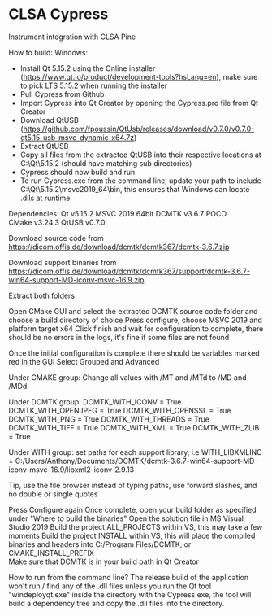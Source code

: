 # CLSA Cypress

Instrument integration with CLSA Pine

How to build: 
Windows:
  - Install Qt 5.15.2 using the Online installer (https://www.qt.io/product/development-tools?hsLang=en), make sure to pick LTS 5.15.2 when running the installer 
  - Pull Cypress from Github 
  - Import Cypress into Qt Creator by opening the Cypress.pro file from Qt Creator
  - Download QtUSB (https://github.com/fpoussin/QtUsb/releases/download/v0.7.0/v0.7.0-qt5.15-usb-msvc-dynamic-x64.7z)
  - Extract QtUSB
  - Copy all files from the extracted QtUSB into their respective locations at C:\Qt\5.15.2  (should have matching sub directories)
  - Cypress should now build and run 
  - To run Cypress.exe from the command line, update your path to include C:\Qt\5.15.2\msvc2019_64\bin, this ensures that Windows can locate .dlls at runtime 

Dependencies:
    Qt 	  v5.15.2
    MSVC  2019 64bit
    DCMTK v3.6.7
    POCO  
    CMake v3.24.3
    QtUSB v0.7.0

Download source code from 
https://dicom.offis.de/download/dcmtk/dcmtk367/dcmtk-3.6.7.zip

Download support binaries from 
https://dicom.offis.de/download/dcmtk/dcmtk367/support/dcmtk-3.6.7-win64-support-MD-iconv-msvc-16.9.zip

Extract both folders 

Open CMake GUI and select the extracted DCMTK source code folder and choose a build directory of choice
Press configure, choose MSVC 2019 and platform target x64
Click finish and wait for configuration to complete, there should be no errors in the logs, it's fine if some files are not found

Once the initial configuration is complete there should be variables marked red in the GUI 
Select Grouped and Advanced

Under CMAKE group:
Change all values with /MT and /MTd to /MD and /MDd

Under DCMTK group: 
DCMTK_WITH_ICONV = True
DCMTK_WITH_OPENJPEG = True
DCMTK_WITH_OPENSSL = True
DCMTK_WITH_PNG = True
DCMTK_WITH_THREADS = True
DCMTK_WITH_TIFF = True
DCMTK_WITH_XML = True
DCMTK_WITH_ZLIB = True

Under WITH group:
set paths for each support library, i.e
WITH_LIBXMLINC = C:/Users/Anthony/Documents/DCMTK/dcmtk-3.6.7-win64-support-MD-iconv-msvc-16.9/libxml2-iconv-2.9.13

Tip, use the file browser instead of typing paths, use forward slashes, and no double or single quotes

Press Configure again
Once complete, open your build folder as specified under "Where to build the binaries"
Open the solution file in MS Visual Studio 2019 
Build the project ALL_PROJECTS within VS, this may take a few moments
Build the project INSTALL within VS, this will place the compiled binaries and headers into C:/Program Files/DCMTK, or CMAKE_INSTALL_PREFIX  
Make sure that DCMTK is in your build path in Qt Creator 


How to run from the command line?
The release build of the application won't run / find any of the .dll files unless you run the Qt tool "windeployqt.exe" inside the directory with the Cypress.exe, the tool will build a 
dependency tree and copy the .dll files into the directory. 
 
